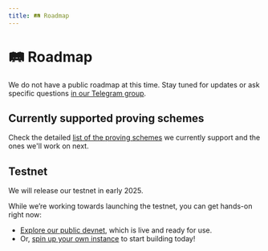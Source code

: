 ```yaml
---
title: 🛤️ Roadmap
---
```


# 🛤️ Roadmap

We do not have a public roadmap at this time. Stay tuned for updates or ask specific questions [in our Telegram group](https://t.me/hyle_org).

## Currently supported proving schemes

Check the detailed [list of the proving schemes](../developers/general-doc/supported-proving-schemes.md) we currently support and the ones we'll work on next.

## Testnet

We will release our testnet in early 2025.

While we’re working towards launching the testnet, you can get hands-on right now:  
- [Explore our public devnet](../developers/getting-started/connect-to-devnet.md), which is live and ready for use.  
- Or, [spin up your own instance](../developers/getting-started/run-devnet.md) to start building today!
